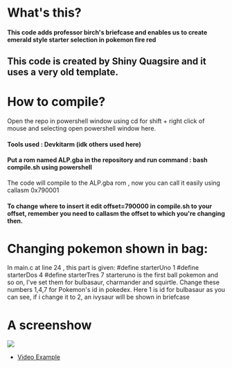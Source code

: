 # What's this?
#### This code adds professor birch's briefcase and enables us to create emerald style starter selection in pokemon fire red
## This code is created by Shiny Quagsire and it uses a very old template.
# How to compile?
Open the repo in powershell window using cd for shift + right click of mouse and selecting open powershell window here. 
#### Tools used : Devkitarm (idk others used here)
#### Put a rom named ALP.gba in the repository and run command : bash compile.sh using powershell
The code will compile to the ALP.gba rom , now you can call it easily using callasm 0x790001
#### To change where to insert it edit offset=790000 in compile.sh to your offset, remember you need to callasm the offset to which you're changing then.
# Changing pokemon shown in bag:
In main.c at line 24 , this part is given: 
#define starterUno 	1
#define starterDos 	4
#define starterTres	7
starteruno is the first ball pokemon and so on, I've set them for bulbasaur, charmander and squirtle. Change these numbers 1,4,7 for Pokemon's id in pokedex.
Here 1 is id for bulbasaur as you can see, if i change it to 2, an ivysaur will be shown in briefcase
# A screenshow
<image src="test_1723638189944.png"> </image>


- [Video Example](https://media.discordapp.net/attachments/1082555840281714789/1273245907881820171/Screenrecorder-2024-08-14-17-09-24-235.mp4?ex=66bf3ba8&is=66bdea28&hm=76de2d1264776fdf6e9b3e43a8099b1fc624dcf0e367fc7b18844ee12d0e2770&)
